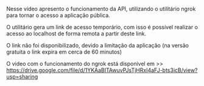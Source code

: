 Nesse vídeo apresento o funcionamento da API, utilizando o utilitário ngrok para tornar o acesso a aplicação pública. 

O utilitário gera um link de acesso temporário, com isso é possível realizar o acesso ao localhost de forma remota a partir deste link.

O link não foi disponibilizado, devido a limitação da aplicação (na versão gratuita o link expira em cerca de 60 minutos)

O video com o funcionamento do ngrok está disponivel em >> https://drive.google.com/file/d/1YKAaBITAwuvPJsTjHRxI4aFJ-bts3icB/view?usp=sharing
